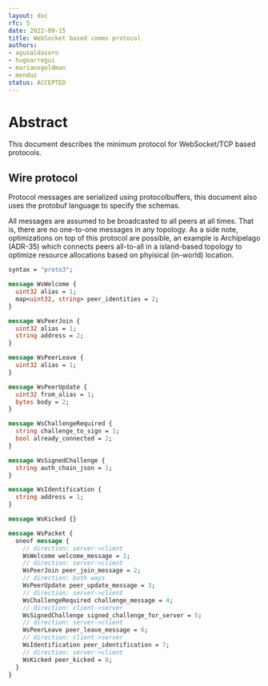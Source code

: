 ```yaml
---
layout: doc
rfc: 5
date: 2022-09-15
title: WebSocket based comms protocol
authors:
- agusaldasoro
- hugoarregui
- marianogoldman
- menduz
status: ACCEPTED
---
```


# Abstract

This document describes the minimum protocol for WebSocket/TCP based protocols.

## Wire protocol

Protocol messages are serialized using protocolbuffers, this document also uses the protobuf language to specify the schemas.

All messages are assumed to be broadcasted to all peers at all times. That is, there are no one-to-one messages in any topology. As a side note, optimizations on top of this protocol are possible, an example is Archipelago (ADR-35) which connects peers all-to-all in a island-based topology to optimize resource allocations based on phyisical (in-world) location.

```protobuf
syntax = "proto3";

message WsWelcome {
  uint32 alias = 1;
  map<uint32, string> peer_identities = 2;
}

message WsPeerJoin {
  uint32 alias = 1;
  string address = 2;
}

message WsPeerLeave {
  uint32 alias = 1;
}

message WsPeerUpdate {
  uint32 from_alias = 1;
  bytes body = 2;
}

message WsChallengeRequired {
  string challenge_to_sign = 1;
  bool already_connected = 2;
}

message WsSignedChallenge {
  string auth_chain_json = 1;
}

message WsIdentification {
  string address = 1;
}

message WsKicked {}

message WsPacket {
  oneof message {
    // direction: server->client
    WsWelcome welcome_message = 1;
    // direction: server->client
    WsPeerJoin peer_join_message = 2;
    // direction: both ways
    WsPeerUpdate peer_update_message = 3;
    // direction: server->client
    WsChallengeRequired challenge_message = 4;
    // direction: client->server
    WsSignedChallenge signed_challenge_for_server = 5;
    // direction: server->client
    WsPeerLeave peer_leave_message = 6;
    // direction: client->server
    WsIdentification peer_identification = 7;
    // direction: server->client
    WsKicked peer_kicked = 8;
  }
}
```

